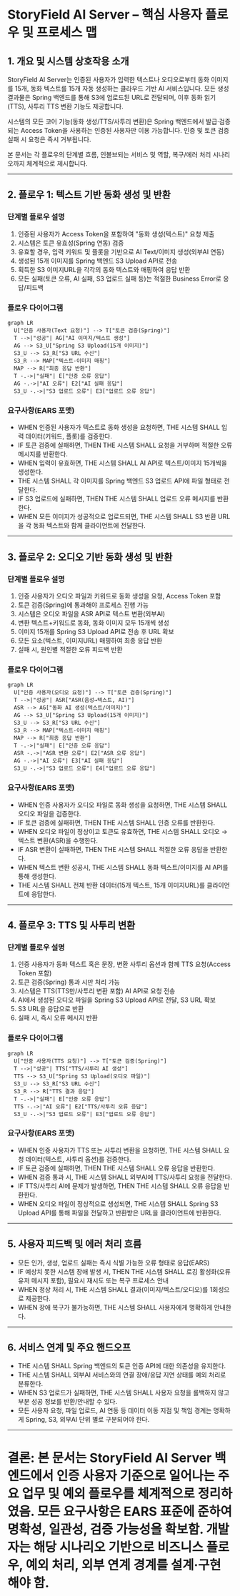 # StoryField AI Server – 핵심 사용자 플로우 및 프로세스 맵

## 1. 개요 및 시스템 상호작용 소개

StoryField AI Server는 인증된 사용자가 입력한 텍스트나 오디오로부터 동화 이미지를 15개, 동화 텍스트를 15개 자동 생성하는 클라우드 기반 AI 서비스입니다. 모든 생성 결과물은 Spring 백엔드를 통해 S3에 업로드된 URL로 전달되며, 이후 동화 읽기(TTS), 사투리 TTS 변환 기능도 제공합니다.

시스템의 모든 코어 기능(동화 생성/TTS/사투리 변환)은 Spring 백엔드에서 발급·검증되는 Access Token을 사용하는 인증된 사용자만 이용 가능합니다. 인증 및 토큰 검증 실패 시 요청은 즉시 거부됩니다.

본 문서는 각 플로우의 단계별 흐름, 인볼브되는 서비스 및 역할, 복구/에러 처리 시나리오까지 체계적으로 제시합니다.

---

## 2. 플로우 1: 텍스트 기반 동화 생성 및 반환

### 단계별 플로우 설명

1. 인증된 사용자가 Access Token을 포함하여 "동화 생성(텍스트)" 요청 제출
2. 시스템은 토큰 유효성(Spring 연동) 검증
3. 유효할 경우, 입력 키워드 및 플롯을 기반으로 AI Text/이미지 생성(외부AI 연동)
4. 생성된 15개 이미지를 Spring 백엔드 S3 Upload API로 전송
5. 획득한 S3 이미지URL을 각각의 동화 텍스트와 매핑하여 응답 반환
6. 모든 실패(토큰 오류, AI 실패, S3 업로드 실패 등)는 적절한 Business Error로 응답/피드백

### 플로우 다이어그램
```mermaid
graph LR
  U["인증 사용자(Text 요청)"] --> T["토큰 검증(Spring)"]
  T -->|"성공"| AG["AI 이미지/텍스트 생성"]
  AG --> S3_U["Spring S3 Upload(15개 이미지)"]
  S3_U --> S3_R["S3 URL 수신"]
  S3_R --> MAP["텍스트-이미지 매핑"]
  MAP --> R["최종 응답 반환"]
  T -.->|"실패"| E["인증 오류 응답"]
  AG -.->|"AI 오류"| E2["AI 실패 응답"]
  S3_U -.->|"S3 업로드 오류"| E3["업로드 오류 응답"]
```

### 요구사항(EARS 포맷)
- WHEN 인증된 사용자가 텍스트로 동화 생성을 요청하면, THE 시스템 SHALL 입력 데이터(키워드, 플롯)를 검증한다.
- IF 토큰 검증에 실패하면, THEN THE 시스템 SHALL 요청을 거부하며 적절한 오류 메시지를 반환한다.
- WHEN 입력이 유효하면, THE 시스템 SHALL AI API로 텍스트/이미지 15개씩을 생성한다.
- THE 시스템 SHALL 각 이미지를 Spring 백엔드 S3 업로드 API에 파일 형태로 전달한다.
- IF S3 업로드에 실패하면, THEN THE 시스템 SHALL 업로드 오류 메시지를 반환한다.
- WHEN 모든 이미지가 성공적으로 업로드되면, THE 시스템 SHALL S3 반환 URL을 각 동화 텍스트와 함께 클라이언트에 전달한다.

---

## 3. 플로우 2: 오디오 기반 동화 생성 및 반환

### 단계별 플로우 설명
1. 인증 사용자가 오디오 파일과 키워드로 동화 생성을 요청, Access Token 포함
2. 토큰 검증(Spring)에 통과해야 프로세스 진행 가능
3. 시스템은 오디오 파일을 ASR API로 텍스트 변환(외부AI)
4. 변환 텍스트+키워드로 동화, 동화 이미지 모두 15개씩 생성
5. 이미지 15개를 Spring S3 Upload API로 전송 후 URL 확보
6. 모든 요소(텍스트, 이미지URL) 매핑하여 최종 응답 반환
7. 실패 시, 원인별 적절한 오류 피드백 반환

### 플로우 다이어그램
```mermaid
graph LR
  U["인증 사용자(오디오 요청)"] --> T["토큰 검증(Spring)"]
  T -->|"성공"| ASR["ASR(음성→텍스트, AI)"]
  ASR --> AG["동화 AI 생성(텍스트/이미지)"]
  AG --> S3_U["Spring S3 Upload(15개 이미지)"]
  S3_U --> S3_R["S3 URL 수신"]
  S3_R --> MAP["텍스트-이미지 매핑"]
  MAP --> R["최종 응답 반환"]
  T -.->|"실패"| E["인증 오류 응답"]
  ASR -.->|"ASR 변환 오류"| E2["ASR 오류 응답"]
  AG -.->|"AI 오류"| E3["AI 실패 응답"]
  S3_U -.->|"S3 업로드 오류"| E4["업로드 오류 응답"]
```

### 요구사항(EARS 포맷)
- WHEN 인증 사용자가 오디오 파일로 동화 생성을 요청하면, THE 시스템 SHALL 오디오 파일을 검증한다.
- IF 토큰 검증에 실패하면, THEN THE 시스템 SHALL 인증 오류를 반환한다.
- WHEN 오디오 파일이 정상이고 토큰도 유효하면, THE 시스템 SHALL 오디오 → 텍스트 변환(ASR)을 수행한다.
- IF ASR 변환이 실패하면, THEN THE 시스템 SHALL 적절한 오류 응답을 반환한다.
- WHEN 텍스트 변환 성공시, THE 시스템 SHALL 동화 텍스트/이미지를 AI API를 통해 생성한다.
- THE 시스템 SHALL 전체 반환 데이터(15개 텍스트, 15개 이미지URL)를 클라이언트에 응답한다.

---

## 4. 플로우 3: TTS 및 사투리 변환

### 단계별 플로우 설명
1. 인증 사용자가 동화 텍스트 혹은 문장, 변환 사투리 옵션과 함께 TTS 요청(Access Token 포함)
2. 토큰 검증(Spring) 통과 시만 처리 가능
3. 시스템은 TTS(TTS만/사투리 변환 포함) AI API로 요청 전송
4. AI에서 생성된 오디오 파일을 Spring S3 Upload API로 전달, S3 URL 확보
5. S3 URL을 응답으로 반환
6. 실패 시, 즉시 오류 메시지 반환

### 플로우 다이어그램
```mermaid
graph LR
  U["인증 사용자(TTS 요청)"] --> T["토큰 검증(Spring)"]
  T -->|"성공"| TTS["TTS/사투리 AI 생성"]
  TTS --> S3_U["Spring S3 Upload(오디오 파일)"]
  S3_U --> S3_R["S3 URL 수신"]
  S3_R --> R["TTS 결과 응답"]
  T -.->|"실패"| E["인증 오류 응답"]
  TTS -.->|"AI 오류"| E2["TTS/사투리 오류 응답"]
  S3_U -.->|"S3 업로드 오류"| E3["업로드 오류 응답"]
```

### 요구사항(EARS 포맷)
- WHEN 인증 사용자가 TTS 또는 사투리 변환을 요청하면, THE 시스템 SHALL 요청 데이터(텍스트, 사투리 옵션)를 검증한다.
- IF 토큰 검증에 실패하면, THEN THE 시스템 SHALL 오류 응답을 반환한다.
- WHEN 검증 통과 시, THE 시스템 SHALL 외부AI에 TTS/사투리 요청을 전달한다.
- IF TTS/사투리 AI에 문제가 발생하면, THEN THE 시스템 SHALL 오류 응답을 반환한다.
- WHEN 오디오 파일이 정상적으로 생성되면, THE 시스템 SHALL Spring S3 Upload API를 통해 파일을 전달하고 반환받은 URL을 클라이언트에 반환한다.

---

## 5. 사용자 피드백 및 에러 처리 흐름

- 모든 인가, 생성, 업로드 실패는 즉시 식별 가능한 오류 형태로 응답(EARS)
- IF 예상치 못한 시스템 장애 발생 시, THEN THE 시스템 SHALL 로깅 활성화(오류 유저 메시지 포함), 필요시 재시도 또는 복구 프로세스 안내
- WHEN 정상 처리 시, THE 시스템 SHALL 결과(이미지/텍스트/오디오)를 1회성으로 제공한다. 
- WHEN 장애 복구가 불가능하면, THE 시스템 SHALL 사용자에게 명확하게 안내한다.

---

## 6. 서비스 연계 및 주요 핸드오프

- THE 시스템 SHALL Spring 백엔드의 토큰 인증 API에 대한 의존성을 유지한다.
- THE 시스템 SHALL 외부AI 서비스와의 연결 장애/응답 지연 상태를 예외 처리로 분류한다.
- WHEN S3 업로드가 실패하면, THE 시스템 SHALL 사용자 요청을 롤백하지 않고 부분 성공 정보를 반환/안내할 수 있다.
- 모든 사용자 요청, 파일 업로드, AI 연동 등 데이터 이동 지점 및 책임 경계는 명확하게 Spring, S3, 외부AI 단위 별로 구분되어야 한다.

---

# 결론: 본 문서는 StoryField AI Server 백엔드에서 인증 사용자 기준으로 일어나는 주요 업무 및 예외 플로우를 체계적으로 정리하였음. 모든 요구사항은 EARS 표준에 준하여 명확성, 일관성, 검증 가능성을 확보함. 개발자는 해당 시나리오 기반으로 비즈니스 플로우, 예외 처리, 외부 연계 경계를 설계·구현해야 함.